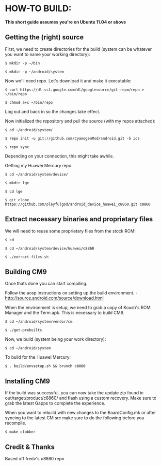 HOW-TO BUILD:
=============

**This short guide assumes you're on Ubuntu 11.04 or above**

Getting the (right) source
--------------------------

First, we need to create directories for the build (system can be whatever you want to name your working directory):

    $ mkdir -p ~/bin

    $ mkdir -p ~/android/system

Now we'll need repo. Let's download it and make it executable:

    $ curl https://dl-ssl.google.com/dl/googlesource/git-repo/repo > ~/bin/repo

    $ chmod a+x ~/bin/repo

Log out and back in so the changes take effect.

Now initialized the repository and pull the source (with my repos attached):

    $ cd ~/android/system/
    
    $ repo init -u git://github.com/CyanogenMod/android.git -b ics
    
    $ repo sync

Depending on your connection, this might take awhile.

Getting my Huawei Mercury repo
	
	$ cd ~/android/system/device/

	$ mkdir lge

	$ cd lge

	$ git clone https://github.com/playfulgod/android_device_huawei_c8860.git c8860

Extract necessary binaries and proprietary files 
------------------------------------------------

We will need to reuse some proprietary files from the stock ROM:

    $ cd
    
    $ cd ~/android/system/device/huawei/c8860
    
    $ ./extract-files.sh

Building CM9
-------------
Once thats done you can start compiling.

Follow the aosp instructions on setting up the build environment. - http://source.android.com/source/download.html

When the environment is setup, we need to grab a copy of Koush's ROM Manager and the Term.apk. This is necessary to build CM9.

    $ cd ~/android/system/vendor/cm

    $ ./get-prebuilts

Now, we build (system being your work directory):

    $ cd ~/android/system

To build for the Huawei Mercury:
    
    $ . build/envsetup.sh && brunch c8860


Installing CM9
---------------
If the build was successful, you can now take the update zip found in out/target/product/c8860/ and flash using a custom recovery. Make sure to grab the latest Gapps to complete the experience.

When you want to rebuild with new changes to the BoardConfig.mk or after syncing to the latest CM src make sure to do the following before you recompile.

    $ make clobber


Credit & Thanks
----------------
Based off fredv's u8860 repo

